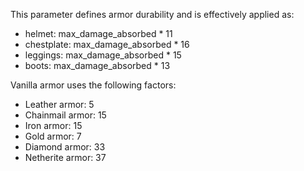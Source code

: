 This parameter defines armor durability and is effectively applied as:

* helmet: max_damage_absorbed * 11
* chestplate: max_damage_absorbed * 16
* leggings: max_damage_absorbed * 15
* boots:  max_damage_absorbed * 13

Vanilla armor uses the following factors:

* Leather armor: 5
* Chainmail armor: 15
* Iron armor: 15
* Gold armor: 7
* Diamond armor: 33
* Netherite armor: 37